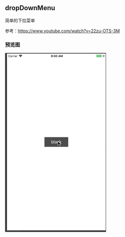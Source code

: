 dropDownMenu
--------

简单的下拉菜单

参考：https://www.youtube.com/watch?v=22zu-OTS-3M

### 预览图
![dropDownMenu](./dropDownMenu.gif)
